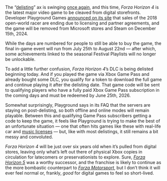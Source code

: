 The “[delisting](/2024/1/30/24055807/spec-ops-the-line-delisting-licensing-2k)” ax is swinging [once again](/2024/3/8/24094536/adult-swim-games-delisted-warner-bros-discovery), and this time, *Forza Horizon 4* is the latest major video game to be cleaved from digital storefronts. Developer Playground Games [announced on its site](https://forza.net/news/forza-horizon-4-delisting) that sales of the 2018 open-world racer are ending due to licensing and partner agreements, and the game will be removed from Microsoft stores and Steam on December 15th, 2024.

While the days are numbered for people to still be able to buy the game, the final in-game event will run from July 25th to August 22nd — after which, some achievements linked to the seasonal Festival Playlists will no longer be unlockable.

To add a little further confusion, *Forza Horizon 4*’s DLC is being delisted beginning today. And if you played the game via Xbox Game Pass and already bought some DLC, you qualify for a token to download the full game and continue playing it after the delisting date. That game code will be sent to qualifying players who have a fully paid Xbox Game Pass subscription in the coming days and must be redeemed by June 25th, 2026.

Somewhat surprisingly, Playground says in its FAQ that the servers are staying on post-delisting, so both offline and online modes will remain playable. Between this and qualifying Game Pass subscribers getting a code to keep the game, it feels like Playground is trying to make the best of an unfortunate situation — one that often hits games like these with real-life car and [music licenses](https://www.gamesindustry.biz/how-does-the-games-industry-solve-its-problem-with-music-licensing) — but, like with most delistings, it still remains a bit messy and convoluted.

*Forza Horizon 4* will be just over six years old when it’s pulled from digital stores, leaving only what’s left out there of physical Xbox copies in circulation for latecomers or preservationists to explore. Sure, [*Forza Horizon 5*](/22769985/forza-horizon-5-review) was a worthy successor, and the franchise is likely to continue as the more bombastic counterpart to [*Forza Motorsport*](/23905255/forza-motorsport-launch-date-first-impressions), but I don’t think it will ever feel normal or, frankly, *good* for digital games to feel so short-lived.
